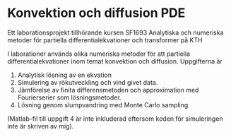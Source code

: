 # Konvektion och diffusion PDE
Ett laborationsprojekt tillhörande kursen SF1693 Analytiska och numeriska metoder för partiella differentialekvationer och transformer på KTH

I laborationer används olika numeriska metoder för att partiella differentialekvationer inom temat konvektion och diffusion. Uppgifterna är
1. Analytisk lösning av en ekvation
2. Simulering av rökutveckling och vind givet data.
3. Jämförelse av finita differensmetoden och approximation med Fourierserier som lösningsmetoder.
4. Lösning genom slumpvandring med Monte Carlo sampling

(Matlab-fil till uppgift 4 är inte inkluderad eftersom koden för simuleringen inte är skriven av mig).

